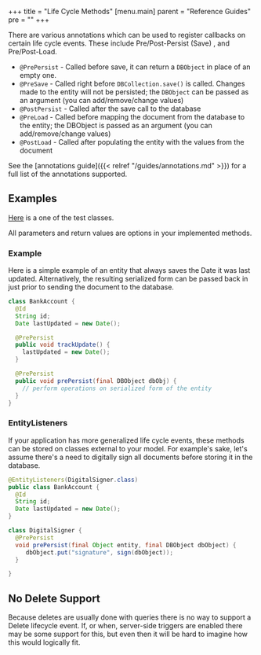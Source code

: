 +++
title = "Life Cycle Methods"
[menu.main]
  parent = "Reference Guides"
  pre = "<i class='fa fa-file-text-o'></i>"
+++

There are various annotations which can be used to register callbacks on certain life cycle events. These include Pre/Post-Persist (Save)
, and Pre/Post-Load.

- `@PrePersist` - Called before save, it can return a `DBObject` in place of an empty one.
- `@PreSave` - Called right before `DBCollection.save()` is called. Changes made to the entity will not be persisted; the `DBObject` can
 be passed as an argument (you can add/remove/change values)
- `@PostPersist` - Called after the save call to the database
- `@PreLoad` - Called before mapping the document from the database to the entity; the DBObject is passed as an argument (you can
add/remove/change values)
- `@PostLoad` - Called after populating the entity with the values from the document

See the [annotations guide]({{< relref "/guides/annotations.md" >}}) for a full list of the annotations supported.

## Examples
[Here](https://github.com/MorphiaOrg/morphia/blob/master/morphia/src/test/java/dev/morphia/TestQuery.java#L63) is a one of the test classes.

All parameters and return values are options in your implemented methods.

### Example
Here is a simple example of an entity that always saves the Date it was last updated.  Alternatively, the resulting serialized form can
be passed back in just prior to sending the document to the database.

```java
class BankAccount {
  @Id
  String id;
  Date lastUpdated = new Date();

  @PrePersist
  public void trackUpdate() {
    lastUpdated = new Date();
  }

  @PrePersist
  public void prePersist(final DBObject dbObj) {
    // perform operations on serialized form of the entity
  }
}
```

### EntityListeners
If your application has more generalized life cycle events, these methods can be stored on classes external to your model.  For example's
 sake, let's assume there's a need to digitally sign all documents before storing it in the database.

```java
@EntityListeners(DigitalSigner.class)
public class BankAccount {
  @Id
  String id;
  Date lastUpdated = new Date();
}

class DigitalSigner {
  @PrePersist
  void prePersist(final Object entity, final DBObject dbObject) {
     dbObject.put("signature", sign(dbObject));
  }

}
```

## No Delete Support
Because deletes are usually done with queries there is no way to support a Delete lifecycle event. If, or when, server-side triggers are enabled there may be some support for this, but even then it will be hard to imagine how this would logically fit.
